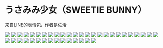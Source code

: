# うさみみ少女（SWEETIE BUNNY）

来自LINE的表情包，作者是佐治

![](https://cdn.jsdelivr.net/gh/2x-ercha/twikoo-magic@master/image/Sweetie-Bunny/12311678.png)
![](https://cdn.jsdelivr.net/gh/2x-ercha/twikoo-magic@master/image/Sweetie-Bunny/12311679.png)
![](https://cdn.jsdelivr.net/gh/2x-ercha/twikoo-magic@master/image/Sweetie-Bunny/12311680.png)
![](https://cdn.jsdelivr.net/gh/2x-ercha/twikoo-magic@master/image/Sweetie-Bunny/12311681.png)
![](https://cdn.jsdelivr.net/gh/2x-ercha/twikoo-magic@master/image/Sweetie-Bunny/12311682.png)
![](https://cdn.jsdelivr.net/gh/2x-ercha/twikoo-magic@master/image/Sweetie-Bunny/12311683.png)
![](https://cdn.jsdelivr.net/gh/2x-ercha/twikoo-magic@master/image/Sweetie-Bunny/12311684.png)
![](https://cdn.jsdelivr.net/gh/2x-ercha/twikoo-magic@master/image/Sweetie-Bunny/12311685.png)
![](https://cdn.jsdelivr.net/gh/2x-ercha/twikoo-magic@master/image/Sweetie-Bunny/12311686.png)
![](https://cdn.jsdelivr.net/gh/2x-ercha/twikoo-magic@master/image/Sweetie-Bunny/12311687.png)
![](https://cdn.jsdelivr.net/gh/2x-ercha/twikoo-magic@master/image/Sweetie-Bunny/12311688.png)
![](https://cdn.jsdelivr.net/gh/2x-ercha/twikoo-magic@master/image/Sweetie-Bunny/12311689.png)
![](https://cdn.jsdelivr.net/gh/2x-ercha/twikoo-magic@master/image/Sweetie-Bunny/12311690.png)
![](https://cdn.jsdelivr.net/gh/2x-ercha/twikoo-magic@master/image/Sweetie-Bunny/12311691.png)
![](https://cdn.jsdelivr.net/gh/2x-ercha/twikoo-magic@master/image/Sweetie-Bunny/12311692.png)
![](https://cdn.jsdelivr.net/gh/2x-ercha/twikoo-magic@master/image/Sweetie-Bunny/12311693.png)
![](https://cdn.jsdelivr.net/gh/2x-ercha/twikoo-magic@master/image/Sweetie-Bunny/12311694.png)
![](https://cdn.jsdelivr.net/gh/2x-ercha/twikoo-magic@master/image/Sweetie-Bunny/12311695.png)
![](https://cdn.jsdelivr.net/gh/2x-ercha/twikoo-magic@master/image/Sweetie-Bunny/12311696.png)
![](https://cdn.jsdelivr.net/gh/2x-ercha/twikoo-magic@master/image/Sweetie-Bunny/12311697.png)
![](https://cdn.jsdelivr.net/gh/2x-ercha/twikoo-magic@master/image/Sweetie-Bunny/12311698.png)
![](https://cdn.jsdelivr.net/gh/2x-ercha/twikoo-magic@master/image/Sweetie-Bunny/12311699.png)
![](https://cdn.jsdelivr.net/gh/2x-ercha/twikoo-magic@master/image/Sweetie-Bunny/12311700.png)
![](https://cdn.jsdelivr.net/gh/2x-ercha/twikoo-magic@master/image/Sweetie-Bunny/12311701.png)
![](https://cdn.jsdelivr.net/gh/2x-ercha/twikoo-magic@master/image/Sweetie-Bunny/12311702.png)
![](https://cdn.jsdelivr.net/gh/2x-ercha/twikoo-magic@master/image/Sweetie-Bunny/12311703.png)
![](https://cdn.jsdelivr.net/gh/2x-ercha/twikoo-magic@master/image/Sweetie-Bunny/12311704.png)
![](https://cdn.jsdelivr.net/gh/2x-ercha/twikoo-magic@master/image/Sweetie-Bunny/12311705.png)
![](https://cdn.jsdelivr.net/gh/2x-ercha/twikoo-magic@master/image/Sweetie-Bunny/12311706.png)
![](https://cdn.jsdelivr.net/gh/2x-ercha/twikoo-magic@master/image/Sweetie-Bunny/12311707.png)
![](https://cdn.jsdelivr.net/gh/2x-ercha/twikoo-magic@master/image/Sweetie-Bunny/12311708.png)
![](https://cdn.jsdelivr.net/gh/2x-ercha/twikoo-magic@master/image/Sweetie-Bunny/12311709.png)
![](https://cdn.jsdelivr.net/gh/2x-ercha/twikoo-magic@master/image/Sweetie-Bunny/12311710.png)
![](https://cdn.jsdelivr.net/gh/2x-ercha/twikoo-magic@master/image/Sweetie-Bunny/12311711.png)
![](https://cdn.jsdelivr.net/gh/2x-ercha/twikoo-magic@master/image/Sweetie-Bunny/12311712.png)
![](https://cdn.jsdelivr.net/gh/2x-ercha/twikoo-magic@master/image/Sweetie-Bunny/12311713.png)
![](https://cdn.jsdelivr.net/gh/2x-ercha/twikoo-magic@master/image/Sweetie-Bunny/12311714.png)
![](https://cdn.jsdelivr.net/gh/2x-ercha/twikoo-magic@master/image/Sweetie-Bunny/12311715.png)
![](https://cdn.jsdelivr.net/gh/2x-ercha/twikoo-magic@master/image/Sweetie-Bunny/12311716.png)
![](https://cdn.jsdelivr.net/gh/2x-ercha/twikoo-magic@master/image/Sweetie-Bunny/12311717.png)
